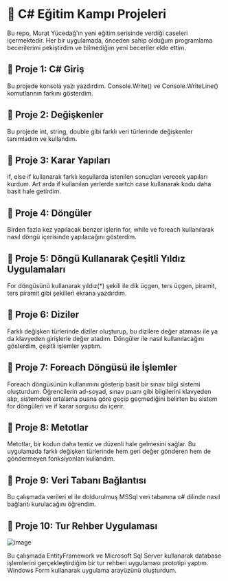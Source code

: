 # 🚀 C# Eğitim Kampı Projeleri
Bu repo, Murat Yücedağ'ın yeni eğitim serisinde verdiği caseleri içermektedir. Her bir uygulamada, önceden sahip olduğum programlama becerilerimi pekiştirdim ve bilmediğim yeni beceriler elde ettim. 
## 🌟 Proje 1: C# Giriş
Bu projede konsola yazı yazdırdım. Console.Write() ve Console.WriteLine() komutlarının farkını gösterdim.
## 🌟 Proje 2: Değişkenler
Bu projede int, string, double gibi farklı veri türlerinde değişkenler tanımladım ve kullandım.
## 🌟 Proje 3: Karar Yapıları
if, else if kullanarak farklı koşullarda istenilen sonuçları verecek yapıları kurdum. Art arda if kullanılan yerlerde switch case kullanarak kodu daha basit hale getirdim.
## 🌟 Proje 4: Döngüler
Birden fazla kez yapılacak benzer işlerin for, while ve foreach kullanılarak nasıl döngü içerisinde yapılacağını gösterdim. 
## 🌟 Proje 5: Döngü Kullanarak Çeşitli Yıldız Uygulamaları
For döngüsünü kullanarak yıldız(*) şekili ile dik üçgen, ters üçgen, piramit, ters piramit gibi şekilleri ekrana yazdırdım.
## 🌟 Proje 6: Diziler
Farklı değişken türlerinde diziler oluşturup, bu dizilere değer ataması ile ya da klavyeden girişlerle değer atadım. Döngüler ile nasıl kullanılacağını gösterdim, çeşitli işlemler yaptım.
## 🌟 Proje 7: Foreach Döngüsü ile İşlemler
Foreach döngüsünün kullanımını gösterip basit bir sınav bilgi sistemi oluşturdum. Öğrencilerin ad-soyad, sınav puanı gibi bilgilerini klavyeden alıp, sistemdeki ortalama puana göre geçip geçmediğini belirten bu sistem for döngüleri ve if karar sorgusu da içerir.
## 🌟 Proje 8: Metotlar
Metotlar, bir kodun daha temiz ve düzenli hale gelmesini sağlar. Bu uygulamada farklı değişken türlerinde hem geri değer gönderen hem de göndermeyen fonksiyonları kullandım.
## 🌟 Proje 9: Veri Tabanı Bağlantısı
Bu çalışmada verileri el ile doldurulmuş MSSql veri tabanına c# dilinde nasıl bağlantı kurulacağını öğrendim.
## 🌟 Proje 10: Tur Rehber Uygulaması
![image](https://github.com/user-attachments/assets/3c2ec130-d0e5-49b2-bbb2-e819669c5b89)

Bu çalışmada EntityFramework ve Microsoft Sql Server kullanarak database işlemlerini gerçekleştirdiğim bir tur rehberi uygulaması prototipi yaptım. Windows Form kullanarak uygulama arayüzünü oluşturdum.

